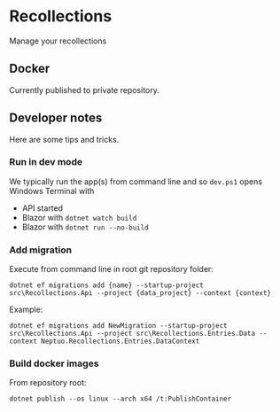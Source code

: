 # Recollections
Manage your recollections

## Docker
Currently published to private repository. 

## Developer notes
Here are some tips and tricks.

### Run in dev mode
We typically run the app(s) from command line and so `dev.ps1` opens Windows Terminal with
- API started
- Blazor with `dotnet watch build`
- Blazor with `dotnet run --no-build`

### Add migration
Execute from command line in root git repository folder:
```
dotnet ef migrations add {name} --startup-project src\Recollections.Api --project {data_project} --context {context}
```

Example:
```
dotnet ef migrations add NewMigration --startup-project src\Recollections.Api --project src\Recollections.Entries.Data --context Neptuo.Recollections.Entries.DataContext
```

### Build docker images
From repository root:
```
dotnet publish --os linux --arch x64 /t:PublishContainer
```
